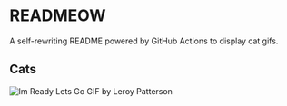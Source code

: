 # READMEOW

A self-rewriting README powered by GitHub Actions to display cat gifs.

## Cats

![Im Ready Lets Go GIF by Leroy Patterson](https://media1.giphy.com/media/CjmvTCZf2U3p09Cn0h/200.gif?cid=9acd02darshlaulpnmyrz7c3tf75yxjgbip499gfomp7g5so&ep=v1_gifs_search&rid=200.gif&ct=g)
